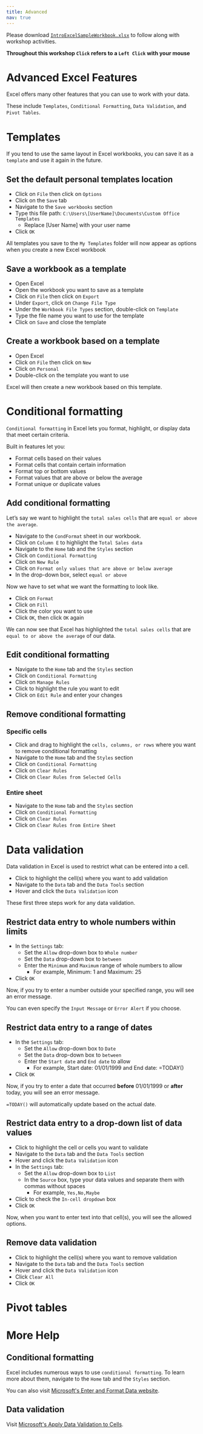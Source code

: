 ```yaml
---
title: Advanced
nav: true
---
```

Please download <a href="images/IntroExcelSampleWorkbook.xlsx" target="_blank">`IntroExcelSampleWorkbook.xlsx`</a> to follow along with workshop activities.

**Throughout this workshop `Click` refers to a `Left Click` with your mouse**

# Advanced Excel Features

Excel offers many other features that you can use to work with your data.

These include `Templates`, `Conditional Formatting`, `Data Validation`, and `Pivot Tables`.

# Templates

If you tend to use the same layout in Excel workbooks, you can save it as a `template` and use it again in the future.

## Set the default personal templates location
* Click on `File` then click on `Options`
* Click on the `Save` tab
* Navigate to the `Save workbooks` section
* Type this file path: `C:\Users\[UserName]\Documents\Custom Office Templates`
  * Replace [User Name] with your user name
* Click `OK`

All templates you save to the `My Templates` folder will now appear as options when you create a new Excel workbook

## Save a workbook as a template
* Open Excel
* Open the workbook you want to save as a template
* Click on `File` then click on `Export`
* Under `Export`, click on `Change File Type`
* Under the `Workbook File Types` section, double-click on `Template`
* Type the file name you want to use for the template
* Click on `Save` and close the template

## Create a workbook based on a template
* Open Excel
* Click on `File` then click on `New`
* Click on `Personal`
* Double-click on the template you want to use

Excel will then create a new workbook based on this template.

# Conditional formatting

`Conditional formatting` in Excel lets you format, highlight, or display data that meet certain criteria.

Built in features let you:
* Format cells based on their values
* Format cells that contain certain information
* Format top or bottom values
* Format values that are above or below the average
* Format unique or duplicate values

## Add conditional formatting

Let’s say we want to highlight the `total sales cells` that are `equal or above the average`.
* Navigate to the `CondFormat` sheet in our workbook.
* Click on `Column E` to highlight the `Total Sales data`
* Navigate to the `Home` tab and the `Styles` section
* Click on `Conditional Formatting`
* Click on `New Rule`
* Click on `Format only values that are above or below average`
* In the drop-down box, select `equal or above`

Now we have to set what we want the formatting to look like.
* Click on `Format`
* Click on `Fill`
* Click the color you want to use
* Click `OK`, then click `OK` again

We can now see that Excel has highlighted the `total sales cells` that are `equal to or above the average` of our data.

## Edit conditional formatting
* Navigate to the `Home` tab and the `Styles` section
* Click on `Conditional Formatting`
* Click on `Manage Rules`
* Click to highlight the rule you want to edit
* Click on `Edit Rule` and enter your changes

## Remove conditional formatting

### Specific cells
* Click and drag to highlight the `cells, columns, or rows` where you want to remove conditional formatting
* Navigate to the `Home` tab and the `Styles` section
* Click on `Conditional Formatting`
* Click on `Clear Rules` 
* Click on `Clear Rules from Selected Cells`

### Entire sheet
* Navigate to the `Home` tab and the `Styles` section
* Click on `Conditional Formatting`
* Click on `Clear Rules` 
* Click on `Clear Rules from Entire Sheet`

# Data validation

Data validation in Excel is used to restrict what can be entered into a cell.

* Click to highlight the cell(s) where you want to add validation
* Navigate to the `Data` tab and the `Data Tools` section
* Hover and click the `Data Validation` icon

These first three steps work for any data validation.

## Restrict data entry to whole numbers within limits
* In the `Settings` tab:
  * Set the `Allow` drop-down box to `Whole number`
  * Set the `Data` drop-down box to `between`
  * Enter the `Minimum` and `Maximum` range of whole numbers to allow
    * For example, Minimum: 1 and Maximum: 25
* Click `OK`

Now, if you try to enter a number outside your specified range, you will see an error message.

You can even specify the `Input Message` or `Error Alert` if you choose.

## Restrict data entry to a range of dates
* In the `Settings` tab:
  * Set the `Allow` drop-down box to `Date`
  * Set the `Data` drop-down box to `between`
  * Enter the `Start date` and `End date` to allow
    * For example, Start date: 01/01/1999 and End date: =TODAY()
* Click `OK`

Now, if you try to enter a date that occurred **before** 01/01/1999 or **after** today, you will see an error message.

`=TODAY()` will automatically update based on the actual date.

## Restrict data entry to a drop-down list of data values
* Click to highlight the cell or cells you want to validate
* Navigate to the `Data` tab and the `Data Tools` section
* Hover and click the `Data Validation` icon
* In the `Settings` tab:
  * Set the `Allow` drop-down box to `List`
  * In the `Source` box, type your data values and separate them with commas without spaces
    * For example, `Yes,No,Maybe`
* Click to check the `In-cell dropdown` box
* Click `OK`

Now, when you want to enter text into that cell(s), you will see the allowed options.

## Remove data validation 	
* Click to highlight the cell(s) where you want to remove validation
* Navigate to the `Data` tab and the `Data Tools` section
* Hover and click the `Data Validation` icon
* Click `Clear All`
* Click `OK`

# Pivot tables

# More Help
## Conditional formatting
Excel includes numerous ways to use `conditional formatting`. To learn more about them, navigate to the `Home` tab and the `Styles` section. 

You can also visit <a href="https://support.office.com/en-us/article/Enter-and-format-data-fef13169-0a84-4b92-a5ab-d856b0d7c1f7#ID0EAABAAA=Conditional_formatting" target="_blank">Microsoft's Enter and Format Data website</a>.

## Data validation
Visit <a href="https://support.office.com/en-us/article/apply-data-validation-to-cells-29fecbcc-d1b9-42c1-9d76-eff3ce5f7249" target="_blank">Microsoft's Apply Data Validation to Cells</a>.